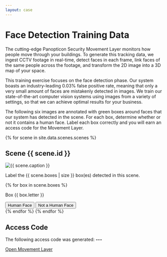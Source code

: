 ```yaml
---
layout: case
---
```

<div class="content" data-view="detection">
    <h1>Face Detection Training Data</h1>
    <p>The cutting-edge Panopticon Security Movement Layer monitors how people move through your buildings. To generate this tracking data, we ingest CCTV footage in real-time, detect faces in each frame, link faces of the same people across the footage, and transform the 2D image into a 3D map of your space.</p>
    <p>This training exercise focuses on the face detection phase. Our system boasts an industry-leading 0.03% false positive rate, meaning that only a very small amount of faces are mistakenly detected in images. We train our state-of-the-art computer vision systems using images from a variety of settings, so that we can achieve optimal results for your business.</p>
    <p>The following six images are annotated with green boxes around faces that our system has detected in the scene. For each box, determine whether or not it contains a human face. Label each box correctly and you will earn an access code for the Movement Layer.</p>
    {% for scene in site.data.scenes.scenes %}
    <h2>Scene {{ scene.id }}</h2>
    <p>
        <img src="../assets/img/scene_{{ scene.id }}.png" alt="{{ scene.caption }}" />
    </p>
    <p class="centered">Label the {{ scene.boxes | size }} box(es) detected in this scene.</p>
    {% for box in scene.boxes %}
    <div class="box-label">
        <div class="box-letter" data-letter="{{ box.letter }}">
            <p>Box {{ box.letter }}</p>
        </div>
        <div>
            <button class="button" data-label="is-face">Human Face</button>
            <button class="button" data-label="not-face">Not a Human Face</button>
        </div>
    </div>
    {% endfor %}
    {% endfor %}
    <h2>Access Code</h2>
    <p>The following access code was generated: <strong id="training-code">---</strong></p>
    <a href="../secure/movement" class="button"><i class="fa fa-male"></i> Open Movement Layer</a>
</div>